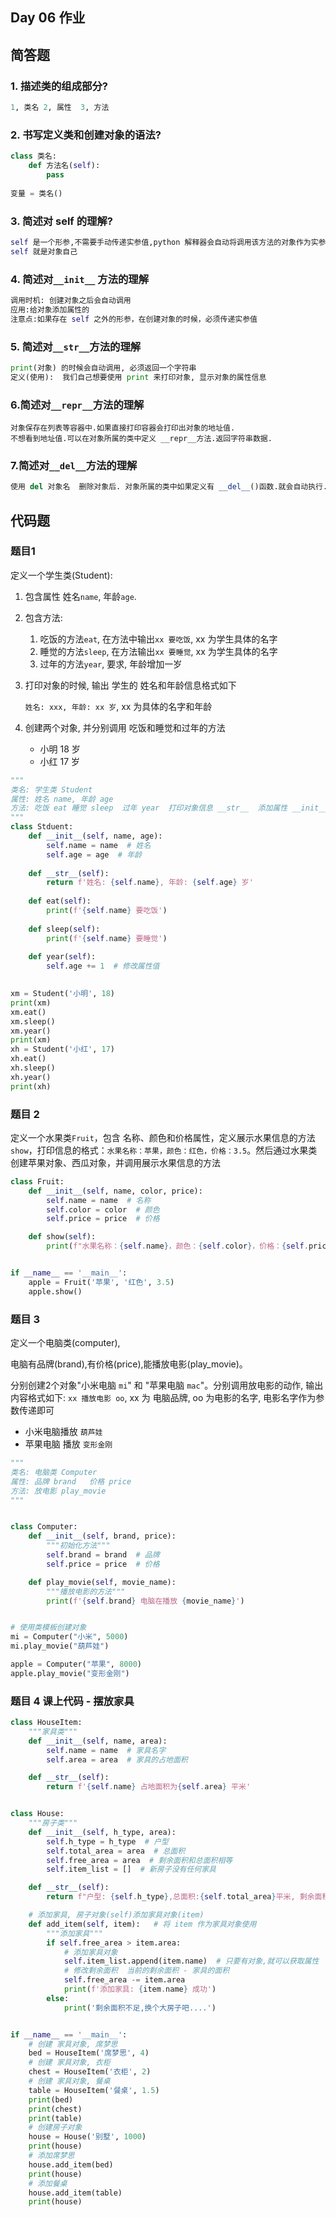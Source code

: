 ## Day 06 作业

## 简答题

### 1. 描述类的组成部分?

```python 
1, 类名 2, 属性  3, 方法
```

### 2. 书写定义类和创建对象的语法?

```python
class 类名:
    def 方法名(self):
        pass
    
变量 = 类名()
```

### 3. 简述对 self 的理解?

```python 
self 是一个形参,不需要手动传递实参值,python 解释器会自动将调用该方法的对象作为实参值进行传递
self 就是对象自己
```

### 4. 简述对`__init__` 方法的理解

```python
调用时机: 创建对象之后会自动调用
应用:给对象添加属性的
注意点:如果存在 self 之外的形参，在创建对象的时候，必须传递实参值
```

### 5. 简述对`__str__`方法的理解

```python
print(对象) 的时候会自动调用, 必须返回一个字符串
定义(使用):  我们自己想要使用 print 来打印对象, 显示对象的属性信息
```

### 6.简述对`__repr__`方法的理解

```yacas
对象保存在列表等容器中.如果直接打印容器会打印出对象的地址值.
不想看到地址值.可以在对象所属的类中定义 __repr__方法.返回字符串数据.
```

### 7.简述对`__del__`方法的理解

```python
使用 del 对象名  删除对象后. 对象所属的类中如果定义有 __del__()函数.就会自动执行.
```



## 代码题

### 题目1

定义一个学生类(Student): 

1. 包含属性 姓名`name`, 年龄`age`.

2. 包含方法: 

   1. 吃饭的方法`eat`, 在方法中输出`xx 要吃饭`, xx 为学生具体的名字
   2. 睡觉的方法`sleep`, 在方法输出`xx 要睡觉`, xx 为学生具体的名字
   3. 过年的方法`year`,  要求, 年龄增加一岁

3. 打印对象的时候, 输出 学生的 姓名和年龄信息格式如下

   `姓名: xxx, 年龄: xx 岁`, xx 为具体的名字和年龄

4. 创建两个对象, 并分别调用 吃饭和睡觉和过年的方法

   - 小明 18 岁
   - 小红  17 岁

```python
"""
类名: 学生类 Student
属性: 姓名 name, 年龄 age 
方法: 吃饭 eat 睡觉 sleep  过年 year  打印对象信息 __str__  添加属性 __init__
"""
class Stduent:
    def __init__(self, name, age):
        self.name = name  # 姓名
        self.age = age  # 年龄
        
    def __str__(self):
        return f'姓名: {self.name}, 年龄: {self.age} 岁'
    
    def eat(self):
        print(f'{self.name} 要吃饭')
        
    def sleep(self):
        print(f'{self.name} 要睡觉')
        
   	def year(self):
        self.age += 1  # 修改属性值
   

xm = Student('小明', 18)
print(xm)
xm.eat()
xm.sleep()
xm.year()
print(xm)
xh = Student('小红', 17)
xh.eat()
xh.sleep()
xh.year()
print(xh)
```

### 题目 2

定义一个水果类`Fruit`，包含 名称、颜色和价格属性，定义展示水果信息的方法`show`，打印信息的格式：`水果名称：苹果，颜色：红色，价格：3.5`。然后通过水果类创建苹果对象、西瓜对象，并调用展示水果信息的方法

```Python
class Fruit:
    def __init__(self, name, color, price):
        self.name = name  # 名称
        self.color = color  # 颜色
        self.price = price  # 价格

    def show(self):
        print(f"水果名称：{self.name}，颜色：{self.color}，价格：{self.price}")


if __name__ == '__main__':
    apple = Fruit('苹果', '红色', 3.5)
    apple.show()
```





### 题目 3

定义一个电脑类(computer),

电脑有品牌(brand),有价格(price),能播放电影(play_movie)。

分别创建2个对象"小米电脑 `mi`" 和 "苹果电脑 `mac`"。分别调用放电影的动作, 输出内容格式如下: `xx 播放电影 oo`, xx 为 电脑品牌, oo 为电影的名字, 电影名字作为参数传递即可

- 小米电脑播放 `葫芦娃`
- 苹果电脑 播放 `变形金刚`

```python
"""
类名: 电脑类 Computer
属性: 品牌 brand   价格 price 
方法: 放电影 play_movie
"""


class Computer:
    def __init__(self, brand, price):
        """初始化方法"""
        self.brand = brand  # 品牌
        self.price = price  # 价格

    def play_movie(self, movie_name):
        """播放电影的方法"""
        print(f'{self.brand} 电脑在播放 {movie_name}')


# 使用类模板创建对象
mi = Computer("小米", 5000)
mi.play_movie("葫芦娃")

apple = Computer("苹果", 8000)
apple.play_movie("变形金刚")
```

### 题目 4  课上代码 - 摆放家具

```python
class HouseItem:
    """家具类"""
    def __init__(self, name, area):
        self.name = name  # 家具名字
        self.area = area  # 家具的占地面积

    def __str__(self):
        return f'{self.name} 占地面积为{self.area} 平米'


class House:
    """房子类"""
    def __init__(self, h_type, area):
        self.h_type = h_type  # 户型
        self.total_area = area  # 总面积
        self.free_area = area  # 剩余面积和总面积相等
        self.item_list = []  # 新房子没有任何家具

    def __str__(self):
        return f"户型: {self.h_type},总面积:{self.total_area}平米, 剩余面积: {self.free_area} 平米, 家具名称列表: {self.item_list}"

    # 添加家具, 房子对象(self)添加家具对象(item)
    def add_item(self, item):   # 将 item 作为家具对象使用
        """添加家具"""
        if self.free_area > item.area:
            # 添加家具对象
            self.item_list.append(item.name)  # 只要有对象,就可以获取属性
            # 修改剩余面积  当前的剩余面积 - 家具的面积
            self.free_area -= item.area
            print(f'添加家具: {item.name} 成功')
        else:
            print('剩余面积不足,换个大房子吧....')


if __name__ == '__main__':
    # 创建 家具对象, 席梦思
    bed = HouseItem('席梦思', 4)
    # 创建 家具对象, 衣柜
    chest = HouseItem('衣柜', 2)
    # 创建 家具对象, 餐桌
    table = HouseItem('餐桌', 1.5)
    print(bed)
    print(chest)
    print(table)
    # 创建房子对象
    house = House('别墅', 1000)
    print(house)
    # 添加席梦思
    house.add_item(bed)
    print(house)
    # 添加餐桌
    house.add_item(table)
    print(house)

```

